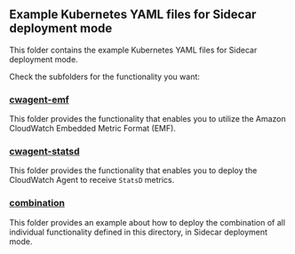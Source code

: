 ## Example Kubernetes YAML files for Sidecar deployment mode

This folder contains the example Kubernetes YAML files for Sidecar deployment mode.

Check the subfolders for the functionality you want:

### [cwagent-emf](cwagent-emf)
This folder provides the functionality that enables you to utilize the Amazon CloudWatch Embedded Metric Format (EMF).

### [cwagent-statsd](cwagent-statsd)
This folder provides the functionality that enables you to deploy the CloudWatch Agent to receive `StatsD` metrics.

### [combination](combination)
This folder provides an example about how to deploy the combination of all individual functionality defined in this directory, in Sidecar deployment mode.


